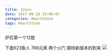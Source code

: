 ```yaml
---
title: 12win
date: 2017-08-10 19:08:07
categories: HeartStone
tags: HeartStone
---
```

炉石第一个12胜
<!--more-->
下面623鱼人 766元素 两个火门
期待新版本的到来
![](http://ou7k0sem6.bkt.clouddn.com/12.png)
